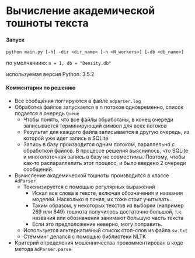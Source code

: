 # Вычисление академической тошноты текста

#### Запуск 
```
python main.py [-h] -dir <dir_name> [-n <N_workers>] [-db <db_name>]
```
по умолчаниию: ```n = 1, db = "Density.db"```

используемая версия Python: 3.5.2

#### Комментарии по решению
* Все сообщения логгируются в файле ```adparser.log```
* Обработка файлов запускается в n потоков одновременно, список подается в очередь ```Queue```
	* Чтобы понять, что все файлы обработаны, в конец очереди записывается терминирующий символ для всех потоков
	* Результат для каждого файла записывается в другую очередь, из которой уже идет запись в SQLite
	* Запись в базу производится одним потоком, параллельно с обработкой файлов. В процессе решения выяснилось, что SQLite и многопоточная запись в базу не совместимы. Поэтому, чтобы как-то распараллелить этот процесс, и было введено 2 очереди сообщений.
* Вычисление академической тошноты производится в классе ```AdParser```
	* Токенизируется с помощью регулярных выражений
		* Искал все слова в тексте, включая обозначения и названия моделей. Насколько я понял, их тоже стоит учитывать.
		* Таким образом, у некоторых текстов из выборки (например 269 или 849) тошнота получилось достаточно большой, т.к. названия или обозначения занимают большую часть текста
		* Если это предположение неверно, могу поправить.
	* Используется альтернативный список стоп-слов из файла ```sw.txt```
	* Стемминг делался с помощью библиотеки NLTK
* Критерий определения мошенничества прокомментирован в коде метода ```AdParser.parse```